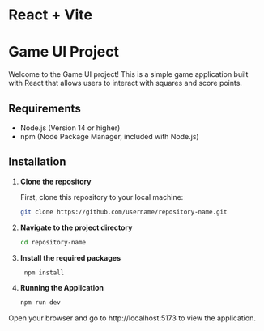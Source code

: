 # React + Vite

# Game UI Project

Welcome to the Game UI project! This is a simple game application built with React that allows users to interact with squares and score points.

## Requirements

- Node.js (Version 14 or higher)
- npm (Node Package Manager, included with Node.js)

## Installation

1. **Clone the repository**

   First, clone this repository to your local machine:

   ```bash
   git clone https://github.com/username/repository-name.git

   ```

2. **Navigate to the project directory**

   ```bash
   cd repository-name

   ```

3. **Install the required packages**

   ```bash
    npm install

   ```

4. **Running the Application**

   ```bash
   npm run dev
   ```

Open your browser and go to http://localhost:5173 to view the application.

